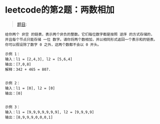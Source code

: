 # leetcode的第2题：两数相加 

>   [题目](https://leetcode-cn.com/problems/add-two-numbers/):

    给你两个 非空 的链表，表示两个非负的整数。它们每位数字都是按照 逆序 的方式存储的，
    并且每个节点只能存储 一位 数字。请你将两个数相加，并以相同形式返回一个表示和的链表。
    你可以假设除了数字 0 之外，这两个数都不会以 0 开头。 

    示例 1：
    输入：l1 = [2,4,3], l2 = [5,6,4]
    输出：[7,0,8]
    解释：342 + 465 = 807.  


    示例 2：
    输入：l1 = [0], l2 = [0]
    输出：[0]  


    示例 3：
    输入：l1 = [9,9,9,9,9,9,9], l2 = [9,9,9,9]
    输出：[8,9,9,9,0,0,0,1] 

